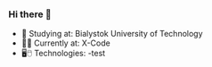 ### Hi there 👋
- 🧐 Studying at: Bialystok University of Technology
- 🧑‍💼 Currently at: X-Code
- 🖥️🖱️ Technologies:
  -test 
<!--
**Modzel200/Modzel200** is a ✨ _special_ ✨ repository because its `README.md` (this file) appears on your GitHub profile.

Here are some ideas to get you started:

- 🔭 I’m currently working on ...
- 🌱 I’m currently learning ...
- 👯 I’m looking to collaborate on ...
- 🤔 I’m looking for help with ...
- 💬 Ask me about ...
- 📫 How to reach me: ...
- 😄 Pronouns: ...
- ⚡ Fun fact: ...
-->
